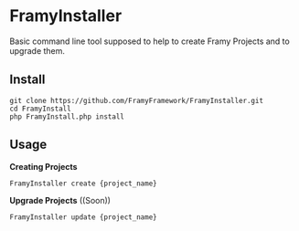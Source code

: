 # FramyInstaller
Basic command line tool supposed to help to create Framy Projects and to upgrade them.


## Install

```
git clone https://github.com/FramyFramework/FramyInstaller.git
cd FramyInstall
php FramyInstall.php install
```

## Usage

**Creating Projects**

`FramyInstaller create {project_name}`

**Upgrade Projects** ((Soon))

`FramyInstaller update {project_name}`

